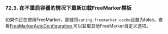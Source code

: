 ### 72.3. 在不重启容器的情况下重新加载FreeMarker模板

如果你正在使用FreeMarker，那就将`spring.freemarker.cache`设置为false。查看[FreeMarkerAutoConfiguration ](http://github.com/spring-projects/spring-boot/tree/master/spring-boot-autoconfigure/src/main/java/org/springframework/boot/autoconfigure/freemarker/FreeMarkerAutoConfiguration.java)可以获取其他FreeMarker自定义选项。
